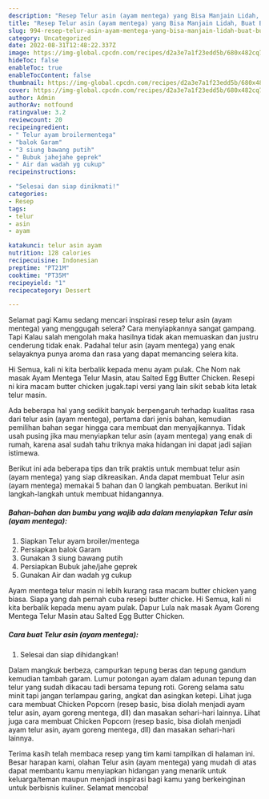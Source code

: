 ```yaml
---
description: "Resep Telur asin (ayam mentega) yang Bisa Manjain Lidah, Buat Buka Puasa Sempurna"
title: "Resep Telur asin (ayam mentega) yang Bisa Manjain Lidah, Buat Buka Puasa Sempurna"
slug: 994-resep-telur-asin-ayam-mentega-yang-bisa-manjain-lidah-buat-buka-puasa-sempurna
category: Uncategorized
date: 2022-08-31T12:48:22.337Z
image: https://img-global.cpcdn.com/recipes/d2a3e7a1f23edd5b/680x482cq70/telur-asin-ayam-mentega-foto-resep-utama.jpg
hideToc: false
enableToc: true
enableTocContent: false
thumbnail: https://img-global.cpcdn.com/recipes/d2a3e7a1f23edd5b/680x482cq70/telur-asin-ayam-mentega-foto-resep-utama.jpg
cover: https://img-global.cpcdn.com/recipes/d2a3e7a1f23edd5b/680x482cq70/telur-asin-ayam-mentega-foto-resep-utama.jpg
author: Admin
authorAv: notfound
ratingvalue: 3.2
reviewcount: 20
recipeingredient:
- " Telur ayam broilermentega"
- "balok Garam"
- "3 siung bawang putih"
- " Bubuk jahejahe geprek"
- " Air dan wadah yg cukup"
recipeinstructions:

- "Selesai dan siap dinikmati!"
categories:
- Resep
tags:
- telur
- asin
- ayam

katakunci: telur asin ayam 
nutrition: 128 calories
recipecuisine: Indonesian
preptime: "PT21M"
cooktime: "PT35M"
recipeyield: "1"
recipecategory: Dessert

---
```



Selamat pagi Kamu sedang mencari inspirasi resep telur asin (ayam mentega) yang menggugah selera? Cara menyiapkannya sangat gampang. Tapi Kalau salah mengolah maka hasilnya tidak akan memuaskan dan justru cenderung tidak enak. Padahal telur asin (ayam mentega) yang enak selayaknya punya aroma dan rasa yang dapat memancing selera kita.


Hi Semua, kali ni kita berbalik kepada menu ayam pulak. Che Nom nak masak Ayam Mentega Telur Masin, atau Salted Egg Butter Chicken. Resepi ni kira macam butter chicken jugak.tapi versi yang lain sikit sebab kita letak telur masin.

Ada beberapa hal yang sedikit banyak berpengaruh terhadap kualitas rasa dari telur asin (ayam mentega), pertama dari jenis bahan, kemudian pemilihan bahan segar hingga cara membuat dan menyajikannya. Tidak usah pusing jika mau menyiapkan telur asin (ayam mentega) yang enak di rumah, karena asal sudah tahu triknya maka hidangan ini dapat jadi sajian istimewa.


Berikut ini ada beberapa tips dan trik praktis untuk membuat telur asin (ayam mentega) yang siap dikreasikan. Anda dapat membuat Telur asin (ayam mentega) memakai 5 bahan dan 0 langkah pembuatan. Berikut ini langkah-langkah untuk membuat hidangannya.

<!--inarticleads1-->

##### Bahan-bahan dan bumbu yang wajib ada dalam menyiapkan Telur asin (ayam mentega):

1. Siapkan  Telur ayam broiler/mentega
1. Persiapkan balok Garam
1. Gunakan 3 siung bawang putih
1. Persiapkan  Bubuk jahe/jahe geprek
1. Gunakan  Air dan wadah yg cukup


Ayam mentega telur masin ni lebih kurang rasa macam butter chicken yang biasa. Siapa yang dah pernah cuba resepi butter chicke. Hi Semua, kali ni kita berbalik kepada menu ayam pulak. Dapur Lula nak masak Ayam Goreng Mentega Telur Masin atau Salted Egg Butter Chicken. 

<!--inarticleads2-->

##### Cara buat Telur asin (ayam mentega):


1. Selesai dan siap dihidangkan!

Dalam mangkuk berbeza, campurkan tepung beras dan tepung gandum kemudian tambah garam. Lumur potongan ayam dalam adunan tepung dan telur yang sudah dikacau tadi bersama tepung roti. Goreng selama satu minit tapi jangan terlampau garing, angkat dan asingkan ketepi. Lihat juga cara membuat Chicken Popcorn (resep basic, bisa diolah menjadi ayam telur asin, ayam goreng mentega, dll) dan masakan sehari-hari lainnya. Lihat juga cara membuat Chicken Popcorn (resep basic, bisa diolah menjadi ayam telur asin, ayam goreng mentega, dll) dan masakan sehari-hari lainnya. 

Terima kasih telah membaca resep yang tim kami tampilkan di halaman ini. Besar harapan kami, olahan Telur asin (ayam mentega) yang mudah di atas dapat membantu kamu menyiapkan hidangan yang menarik untuk keluarga/teman maupun menjadi inspirasi bagi kamu yang berkeinginan untuk berbisnis kuliner. Selamat mencoba!
